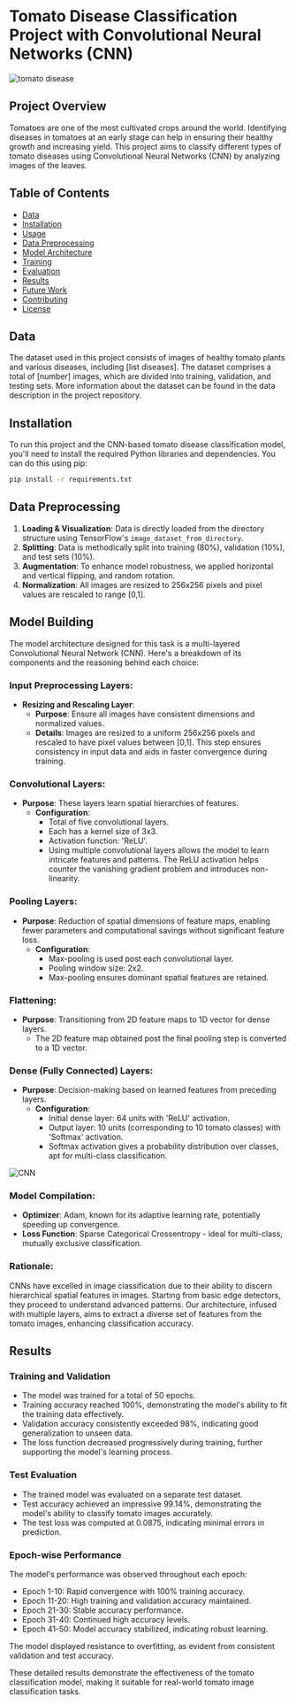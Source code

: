 # Tomato Disease Classification Project with Convolutional Neural Networks (CNN)

![tomato disease](https://github.com/shahriar-math1364/data-science-/blob/main/Project4/tomato%20disease.jpg)

## Project Overview
Tomatoes are one of the most cultivated crops around the world. Identifying diseases in tomatoes at an early stage can help in ensuring their healthy growth and increasing yield. This project aims to classify different types of tomato diseases using Convolutional Neural Networks (CNN) by analyzing images of the leaves.


## Table of Contents
- [Data](#data)
- [Installation](#installation)
- [Usage](#usage)
- [Data Preprocessing](#data-preprocessing)
- [Model Architecture](#model-architecture)
- [Training](#training)
- [Evaluation](#evaluation)
- [Results](#results)
- [Future Work](#future-work)
- [Contributing](#contributing)
- [License](#license)

## Data
The dataset used in this project consists of images of healthy tomato plants and various diseases, including [list diseases]. The dataset comprises a total of [number] images, which are divided into training, validation, and testing sets. More information about the dataset can be found in the data description in the project repository.

## Installation
To run this project and the CNN-based tomato disease classification model, you'll need to install the required Python libraries and dependencies. You can do this using pip:

```bash
pip install -r requirements.txt
```

## Data Preprocessing

1. **Loading & Visualization**: Data is directly loaded from the directory structure using TensorFlow's `image_dataset_from_directory`.
2. **Splitting**: Data is methodically split into training (80%), validation (10%), and test sets (10%).
3. **Augmentation**: To enhance model robustness, we applied horizontal and vertical flipping, and random rotation.
4. **Normalization**: All images are resized to 256x256 pixels and pixel values are rescaled to range [0,1].

## Model Building

The model architecture designed for this task is a multi-layered Convolutional Neural Network (CNN). Here's a breakdown of its components and the reasoning behind each choice:

### **Input Preprocessing Layers:**
- **Resizing and Rescaling Layer**: 
  - **Purpose**: Ensure all images have consistent dimensions and normalized values.
  - **Details**: Images are resized to a uniform 256x256 pixels and rescaled to have pixel values between [0,1]. This step ensures consistency in input data and aids in faster convergence during training.

### **Convolutional Layers:**
- **Purpose**: These layers learn spatial hierarchies of features.
  - **Configuration**: 
    - Total of five convolutional layers.
    - Each has a kernel size of 3x3.
    - Activation function: 'ReLU'.
    - Using multiple convolutional layers allows the model to learn intricate features and patterns. The ReLU activation helps counter the vanishing gradient problem and introduces non-linearity.

### **Pooling Layers:**
- **Purpose**: Reduction of spatial dimensions of feature maps, enabling fewer parameters and computational savings without significant feature loss.
  - **Configuration**: 
    - Max-pooling is used post each convolutional layer.
    - Pooling window size: 2x2.
    - Max-pooling ensures dominant spatial features are retained.

### **Flattening:**
- **Purpose**: Transitioning from 2D feature maps to 1D vector for dense layers.
  - The 2D feature map obtained post the final pooling step is converted to a 1D vector.

### **Dense (Fully Connected) Layers:**
- **Purpose**: Decision-making based on learned features from preceding layers.
  - **Configuration**: 
    - Initial dense layer: 64 units with 'ReLU' activation.
    - Output layer: 10 units (corresponding to 10 tomato classes) with 'Softmax' activation.
    - Softmax activation gives a probability distribution over classes, apt for multi-class classification.

![CNN](https://github.com/shahriar-math1364/data-science-/blob/main/Project4/images/CNN.png)



### **Model Compilation:**
- **Optimizer**: Adam, known for its adaptive learning rate, potentially speeding up convergence.
- **Loss Function**: Sparse Categorical Crossentropy - ideal for multi-class, mutually exclusive classification.

### **Rationale:**
CNNs have excelled in image classification due to their ability to discern hierarchical spatial features in images. Starting from basic edge detectors, they proceed to understand advanced patterns. Our architecture, infused with multiple layers, aims to extract a diverse set of features from the tomato images, enhancing classification accuracy.

## Results

### Training and Validation

- The model was trained for a total of 50 epochs.
- Training accuracy reached 100%, demonstrating the model's ability to fit the training data effectively.
- Validation accuracy consistently exceeded 98%, indicating good generalization to unseen data.
- The loss function decreased progressively during training, further supporting the model's learning process.

### Test Evaluation

- The trained model was evaluated on a separate test dataset.
- Test accuracy achieved an impressive 99.14%, demonstrating the model's ability to classify tomato images accurately.
- The test loss was computed at 0.0875, indicating minimal errors in prediction.

### Epoch-wise Performance

The model's performance was observed throughout each epoch:

- Epoch 1-10: Rapid convergence with 100% training accuracy.
- Epoch 11-20: High training and validation accuracy maintained.
- Epoch 21-30: Stable accuracy performance.
- Epoch 31-40: Continued high accuracy levels.
- Epoch 41-50: Model accuracy stabilized, indicating robust learning.

The model displayed resistance to overfitting, as evident from consistent validation and test accuracy.

These detailed results demonstrate the effectiveness of the tomato classification model, making it suitable for real-world tomato image classification tasks.
